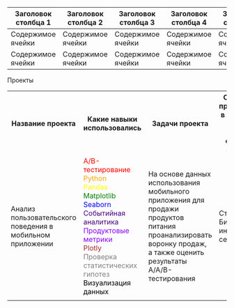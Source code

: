 | Заголовок столбца 1 | Заголовок столбца 2 | Заголовок столбца 3 | Заголовок столбца 4 | Заголовок столбца 5 |
| ----------------- | ----------------- | ----------------- | ----------------- | ----------------- |
| Содержимое ячейки | Содержимое ячейки | Содержимое ячейки | Содержимое ячейки | Содержимое ячейки |
| Содержимое ячейки | Содержимое ячейки | Содержимое ячейки | Содержимое ячейки | Содержимое ячейки |

<html>
<head>
  Проекты
</head>
<body>
  <table>
    <tr>
      <th style="width: 50px;">Название проекта</th>
      <th style="width: 200px;">Какие навыки использовались</th>
      <th style="width: 150px;">Задачи проекта</th>
      <th>Сферы и профессии в которых могут быть схожие задачи</th>
      <th>Ключевые слова</th>
    </tr>
    <tr>
      <td>Анализ пользовательского поведения в мобильном приложении</td>
      <td>
        <span style="color:#FF0000;">A/B-тестирование</span><br/>
        <span style="color:#FFA500;">Python</span><br/>
        <span style="color:#FFFF00;">Pandas</span><br/>
        <span style="color:#008000;">Matplotlib</span><br/>
        <span style="color:#0000FF;">Seaborn</span><br/>
        <span style="color:#4B0082;">Событийная аналитика</span><br/>
        <span style="color:#8B00FF;">Продуктовые метрики</span><br/>
        <span style="color:#A52A2A;">Plotly</span><br/>
        <span style="color:#808080;">Проверка статистических гипотез</span><br/>
        <span style="color:#000000;">Визуализация данных</span>
      </td>
      <td>На основе данных использования мобильного приложения для продажи продуктов питания проанализировать воронку продаж, а также оценить результаты A/A/B-тестирования </td>
      <td>Стартапы, Бизнес, интернет сервесы</td>  
      <td></td> 
    </tr>
    <tr>
      <td></td>
      <td></td>
      <td></td>
      <td></td>
      <td></td>  
    </tr>
  </table>
</body>
</html>
